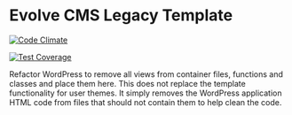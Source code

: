 Evolve CMS Legacy Template
================

[![Code Climate](https://codeclimate.com/github/EvolveCMS-Project/Legacy.Responder.png)](https://codeclimate.com/github/EvolveCMS-Project/Legacy.Responder)

[![Test Coverage](https://codeclimate.com/github/EvolveCMS-Project/Legacy.Responder/coverage.png)](https://codeclimate.com/github/EvolveCMS-Project/Legacy.Responder)

Refactor WordPress to remove all views from container files, functions and classes and place them here. This does not replace the template functionality for user themes. It simply removes the WordPress application HTML code from files that should not contain them to help clean the code.
